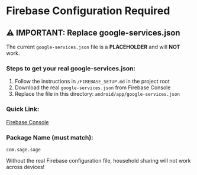 # Firebase Configuration Required

## ⚠️ IMPORTANT: Replace google-services.json

The current `google-services.json` file is a **PLACEHOLDER** and will **NOT** work.

### Steps to get your real google-services.json:

1. Follow the instructions in `/FIREBASE_SETUP.md` in the project root
2. Download the real `google-services.json` from Firebase Console
3. Replace the file in this directory: `android/app/google-services.json`

### Quick Link:
[Firebase Console](https://console.firebase.google.com/)

### Package Name (must match):
```
com.sage.sage
```

Without the real Firebase configuration file, household sharing will not work across devices!

